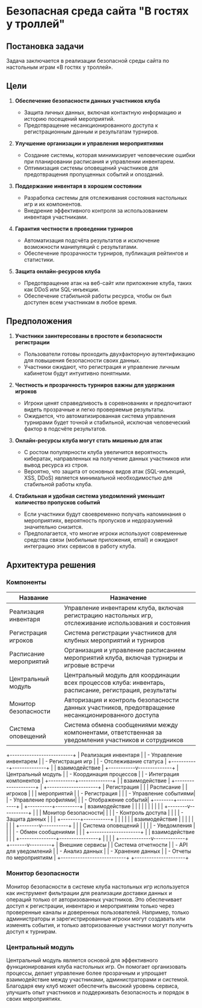 # Безопасная среда сайта "В гостях у троллей"

## Постановка задачи
Задача заключается в реализации безопасной среды сайта по настольным играм «В гостях у троллей».

## Цели
1. **Обеспечение безопасности данных участников клуба**
   - Защита личных данных, включая контактную информацию и историю посещений мероприятий.
   - Предотвращение несанкционированного доступа к регистрационным данным и результатам турниров.

2. **Улучшение организации и управления мероприятиями**
   - Создание системы, которая минимизирует человеческие ошибки при планировании расписания и управлении инвентарем.
   - Оптимизация системы оповещений участников для предотвращения пропущенных событий и опозданий.

3. **Поддержание инвентаря в хорошем состоянии**
   - Разработка системы для отслеживания состояния настольных игр и их компонентов.
   - Внедрение эффективного контроля за использованием инвентаря участниками.

4. **Гарантия честности в проведении турниров**
   - Автоматизация подсчёта результатов и исключение возможности манипуляций с результатами.
   - Обеспечение прозрачности турниров, публикация рейтингов и статистики.

5. **Защита онлайн-ресурсов клуба**
   - Предотвращение атак на веб-сайт или приложение клуба, таких как DDoS или SQL-инъекции.
   - Обеспечение стабильной работы ресурса, чтобы он был доступен всем участникам в любое время.

## Предположения
1. **Участники заинтересованы в простоте и безопасности регистрации**
   - Пользователи готовы проходить двухфакторную аутентификацию для повышения безопасности своих данных.
   - Участники ожидают, что регистрация и управление личным кабинетом будут интуитивно понятными.

2. **Честность и прозрачность турниров важны для удержания игроков**
   - Игроки ценят справедливость в соревнованиях и предпочитают видеть прозрачные и легко проверяемые результаты.
   - Ожидается, что автоматизированная система управления турнирами будет точной и стабильной, исключая человеческий фактор в подсчёте результатов.

3. **Онлайн-ресурсы клуба могут стать мишенью для атак**
   - С ростом популярности клуба увеличится вероятность кибератак, направленных на получение данных участников или вывод ресурса из строя.
   - Вероятно, что защита от основных видов атак (SQL-инъекций, XSS, DDoS) является минимальной необходимостью для стабильной работы клуба.

4. **Стабильная и удобная система уведомлений уменьшит количество пропусков событий**
   - Если участники будут своевременно получать напоминания о мероприятиях, вероятность пропусков и недоразумений значительно снизится.
   - Предполагается, что многие игроки используют современные средства связи (мобильные приложения, email) и ожидают интеграцию этих сервисов в работу клуба.

## Архитектура решения

### Компоненты
| Название               | Назначение                                                 |
|-----------------------|-----------------------------------------------------------|
| Реализация инвентаря  | Управление инвентарем клуба, включая регистрацию настольных игр, отслеживание использования и состояния |
| Регистрация игроков    | Система регистрации участников для клубных мероприятий и турниров |
| Расписание мероприятий  | Организация и управление расписанием мероприятий клуба, включая турниры и игровые встречи |
| Центральный модуль     | Центральный модуль для координации всех процессов клуба: инвентарь, расписание, регистрация, результаты |
| Монитор безопасности    | Авторизация и контроль безопасности данных участников, предотвращение несанкционированного доступа |
| Система оповещений     | Система обмена сообщениями между компонентами, ответственная за уведомления участников и сотрудников |

+--------------------------+
                                      |   Реализация инвентаря   |
                                      |  - Управление инвентарем |
                                      |  - Регистрация игр       |
                                      |  - Отслеживание статуса  |
                                      +-----------+--------------+
                                                  |
                                                  | взаимодействие
                                                  |
                                      +-----------v--------------+
                                      |     Центральный модуль    |
                                      |  - Координация процессов  |
                                      |  - Интеграция компонентов |
                                      +-----------+--------------+
                                                  |
                                                  | взаимодействие
                                                  |
                   +--------------------+         |         +---------------------+
                   |  Регистрация       |         |         | Расписание          |
                   |  игроков           |         |         | мероприятий         |
                   |  - Регистрация     |         |         | - Управление событиями|
                   |  - Управление профилями|     |         | - Отображение событий|
                   +--------+-----------+         |         +----------+----------+
                            |                     взаимодействие          |
                            |                      |                     |
                            |                      |                     |
                            |                      |                     |
                   +--------v-----------+          |                     |
                   |  Монитор безопасности|         |                     |
                   |  - Контроль доступа  |          |                     |
                   |  - Защита данных     |          |                     |
                   +--------+-----------+           |                     |
                            |                       |                     |
                            | взаимодействие        |                     |
                            |                       |                     |
                            |                       |                     |
                   +--------v-----------+           |                     |
                   |  Система оповещений |          |                     |
                   |  - Уведомления      |          |                     |
                   |  - Обмен сообщениями |          |                     |
                   +---------------------+           |                     |
                                                    взаимодействие
                                                        |
                                                        |
                                                        |
                                        +---------------+----------------+
                                        |                                    |
                                        |                                    |
                          +-------------v-------------+              +-------v---------+
                          |      Внешние сервисы      |              |  Система отчетности |
                          |  - API для уведомлений    |              |  - Анализ данных    |
                          |  - Хранение данных        |              |  - Отчеты по мероприятиям |
                          +---------------------------+              +---------------------+
                          

### Монитор безопасности
Монитор безопасности в системе клуба настольных игр используется как инструмент фильтрации для реализации доставки данных и операций только от авторизованных участников. Это обеспечивает доступ к регистрации, инвентарю и мероприятиям только через проверенные каналы и доверенных пользователей. Например, только администраторы и зарегистрированные игроки могут создавать или изменять события, и только авторизованные участники могут получить доступ к турнирам.

### Центральный модуль
Центральный модуль является основой для эффективного функционирования клуба настольных игр. Он помогает организовать процессы, делает управление более прозрачным и упрощает взаимодействие между участниками, администраторами и системой. Благодаря ему клуб может обеспечить высокий уровень сервиса, улучшить опыт участников и поддерживать безопасность и порядок в своих мероприятиях.
